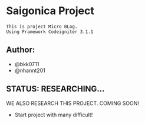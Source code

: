 
# Saigonica Project
`This is project Micro BLog.`  
`Using Framework Codeigniter 3.1.1`  
## Author:  
- @bkk0711  
- @nhannt201  
## STATUS:  RESEARCHING...  
WE ALSO RESEARCH THIS PROJECT. COMING SOON!  
- Start project with many difficult!

